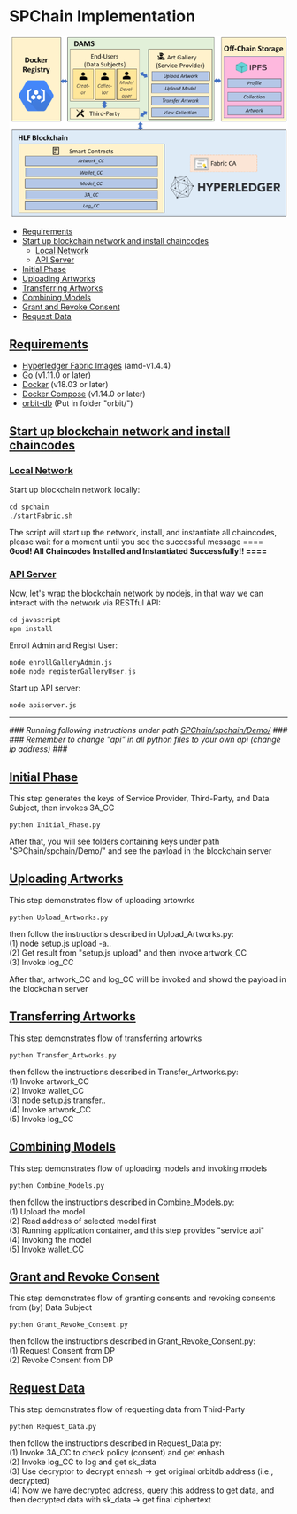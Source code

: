 # SPChain Implementation
<img src="https://github.com/weishancc/SPChain/blob/master/High-level%20System%20Architecture.png" width="657" length="427"> 

* [Requirements](#requirements)
* [Start up blockchain network and install chaincodes](#start-up-blockchain-network-and-install-chaincodes)
  * [Local Network](#local-network)
  * [API Server](#api-server)
* [Initial Phase](#initial-phase)
* [Uploading Artworks](#uploading-artworks)
* [Transferring Artworks](#transferring-artworks)
* [Combining Models](#combining-models)
* [Grant and Revoke Consent](#grant-and-revoke-consent)
* [Request Data](#request-data)


## [Requirements](#requirements)
* [Hyperledger Fabric Images](https://hub.docker.com/search?q=hyperledger%2Ffabric&type=image) (amd-v1.4.4)
* [Go](https://golang.org/) (v1.11.0 or later)
* [Docker](https://docs.docker.com/get-docker/) (v18.03 or later)
* [Docker Compose](https://docs.docker.com/compose/) (v1.14.0 or later)
* [orbit-db](https://github.com/orbitdb/orbit-db) (Put in folder "orbit/")


## [Start up blockchain network and install chaincodes](#start-up-blockchain-network-and-install-chaincodes)

### [Local Network](#local-network)
Start up blockchain network locally:
```
cd spchain
./startFabric.sh
```
The script will start up the network, install, and instantiate all chaincodes, please wait for a moment until you see the successful message &#61;&#61;&#61;&#61; __Good! All Chaincodes Installed  and Instantiated Successfully!! &#61;&#61;&#61;&#61;__

### [API Server](#api-server)
Now, let's wrap the blockchain network by nodejs, in that way we can interact with the network via RESTful API:
```
cd javascript
npm install
```

Enroll Admin and Regist User:
```
node enrollGalleryAdmin.js
node node registerGalleryUser.js
```

Start up API server:
```
node apiserver.js
```

---
*### Running following instructions under path [SPChain/spchain/Demo/](https://github.com/weishancc/SPChain/tree/master/spchain/Demo) ###*  
*### Remember to change "api" in all python files to your own api (change ip address) ###*
## [Initial Phase](#initial-phase)
This step generates the keys of Service Provider, Third-Party, and Data Subject, then invokes 3A_CC  
```
python Initial_Phase.py  
```
After that, you will see folders containing keys under path "SPChain/spchain/Demo/" and see the payload in the blockchain server

## [Uploading Artworks](#uploading-artworks)
This step demonstrates flow of uploading artowrks
```
python Upload_Artworks.py
```
then follow the instructions described in Upload_Artworks.py:  
(1) node setup.js upload -a..  
(2) Get result from "setup.js upload" and then invoke artwork_CC  
(3) Invoke log_CC  

After that, artwork_CC and log_CC will be invoked and showd the payload in the blockchain server

## [Transferring Artworks](#transferring-artworks)
This step demonstrates flow of transferring artowrks
```
python Transfer_Artworks.py
```
then follow the instructions described in Transfer_Artworks.py:  
(1) Invoke artwork_CC  
(2) Invoke wallet_CC  
(3) node setup.js transfer..  
(4) Invoke artwork_CC  
(5) Invoke log_CC  

## [Combining Models](#combining-models)
This step demonstrates flow of uploading models and invoking models
```
python Combine_Models.py
```
then follow the instructions described in Combine_Models.py:  
(1) Upload the model  
(2) Read address of selected model first  
(3) Running application container, and this step provides "service api"  
(4) Invoking the model  
(5) Invoke wallet_CC  

## [Grant and Revoke Consent](#grant-and-revoke-consent)
This step demonstrates flow of granting consents and revoking consents from (by) Data Subject
```
python Grant_Revoke_Consent.py
```
then follow the instructions described in Grant_Revoke_Consent.py:  
(1) Request Consent from DP  
(2) Revoke Consent from DP  

## [Request Data](#request-data)
This step demonstrates flow of requesting data from Third-Party
```
python Request_Data.py
```
then follow the instructions described in Request_Data.py:  
(1) Invoke 3A_CC to check policy (consent) and get enhash  
(2) Invoke log_CC to log and get sk_data  
(3) Use decryptor to decrypt enhash -> get original orbitdb address (i.e., decrypted)  
(4) Now we have decrypted address, query this address to get data, and then decrypted data with sk_data -> get final ciphertext  
